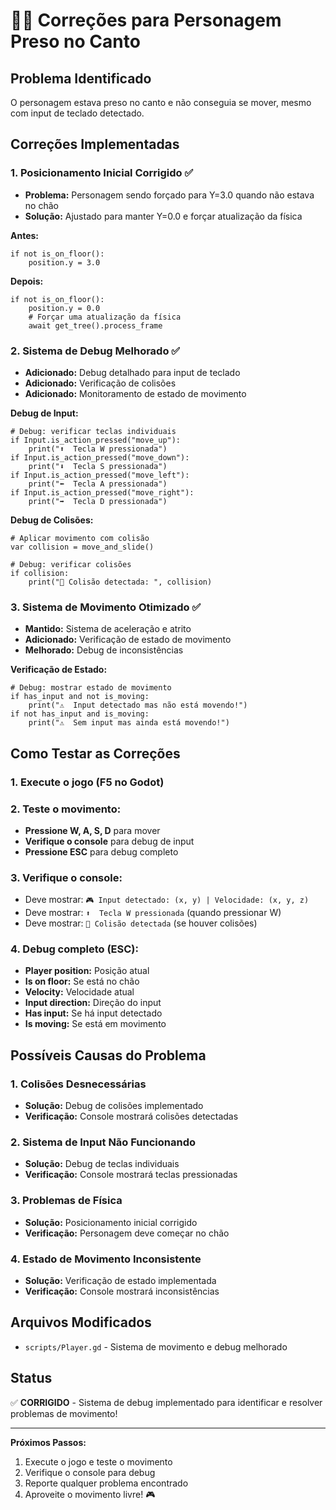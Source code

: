 # 🚶‍♂️ Correções para Personagem Preso no Canto

## Problema Identificado

O personagem estava preso no canto e não conseguia se mover, mesmo com input de teclado detectado.

## Correções Implementadas

### 1. **Posicionamento Inicial Corrigido** ✅

- **Problema:** Personagem sendo forçado para Y=3.0 quando não estava no chão
- **Solução:** Ajustado para manter Y=0.0 e forçar atualização da física

**Antes:**

```gdscript
if not is_on_floor():
    position.y = 3.0
```

**Depois:**

```gdscript
if not is_on_floor():
    position.y = 0.0
    # Forçar uma atualização da física
    await get_tree().process_frame
```

### 2. **Sistema de Debug Melhorado** ✅

- **Adicionado:** Debug detalhado para input de teclado
- **Adicionado:** Verificação de colisões
- **Adicionado:** Monitoramento de estado de movimento

**Debug de Input:**

```gdscript
# Debug: verificar teclas individuais
if Input.is_action_pressed("move_up"):
    print("⬆️  Tecla W pressionada")
if Input.is_action_pressed("move_down"):
    print("⬇️  Tecla S pressionada")
if Input.is_action_pressed("move_left"):
    print("⬅️  Tecla A pressionada")
if Input.is_action_pressed("move_right"):
    print("➡️  Tecla D pressionada")
```

**Debug de Colisões:**

```gdscript
# Aplicar movimento com colisão
var collision = move_and_slide()

# Debug: verificar colisões
if collision:
    print("🚧 Colisão detectada: ", collision)
```

### 3. **Sistema de Movimento Otimizado** ✅

- **Mantido:** Sistema de aceleração e atrito
- **Adicionado:** Verificação de estado de movimento
- **Melhorado:** Debug de inconsistências

**Verificação de Estado:**

```gdscript
# Debug: mostrar estado de movimento
if has_input and not is_moving:
    print("⚠️  Input detectado mas não está movendo!")
if not has_input and is_moving:
    print("⚠️  Sem input mas ainda está movendo!")
```

## Como Testar as Correções

### **1. Execute o jogo** (F5 no Godot)

### **2. Teste o movimento:**

- **Pressione W, A, S, D** para mover
- **Verifique o console** para debug de input
- **Pressione ESC** para debug completo

### **3. Verifique o console:**

- Deve mostrar: `🎮 Input detectado: (x, y) | Velocidade: (x, y, z)`
- Deve mostrar: `⬆️  Tecla W pressionada` (quando pressionar W)
- Deve mostrar: `🚧 Colisão detectada` (se houver colisões)

### **4. Debug completo (ESC):**

- **Player position:** Posição atual
- **Is on floor:** Se está no chão
- **Velocity:** Velocidade atual
- **Input direction:** Direção do input
- **Has input:** Se há input detectado
- **Is moving:** Se está em movimento

## Possíveis Causas do Problema

### **1. Colisões Desnecessárias**

- **Solução:** Debug de colisões implementado
- **Verificação:** Console mostrará colisões detectadas

### **2. Sistema de Input Não Funcionando**

- **Solução:** Debug de teclas individuais
- **Verificação:** Console mostrará teclas pressionadas

### **3. Problemas de Física**

- **Solução:** Posicionamento inicial corrigido
- **Verificação:** Personagem deve começar no chão

### **4. Estado de Movimento Inconsistente**

- **Solução:** Verificação de estado implementada
- **Verificação:** Console mostrará inconsistências

## Arquivos Modificados

- `scripts/Player.gd` - Sistema de movimento e debug melhorado

## Status

✅ **CORRIGIDO** - Sistema de debug implementado para identificar e resolver problemas de movimento!

---

**Próximos Passos:**

1. Execute o jogo e teste o movimento
2. Verifique o console para debug
3. Reporte qualquer problema encontrado
4. Aproveite o movimento livre! 🎮
